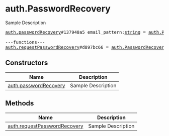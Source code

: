 # auth.PasswordRecovery

Sample Description

<pre>
<a href="../constructor/auth.passwordRecovery">auth.passwordRecovery</a>#137948a5 email_pattern:<a href="../type/string.md">string</a> = <a href="../type/auth.PasswordRecovery.md">auth.PasswordRecovery</a>;

---functions---
<a href="../method/auth.requestPasswordRecovery">auth.requestPasswordRecovery</a>#d897bc66 = <a href="../type/auth.PasswordRecovery.md">auth.PasswordRecovery</a>;
</pre>

## Constructors

| Name | Description |
|------|-------------|
| [auth.passwordRecovery](../constructor/auth.passwordRecovery.md) | Sample Description |

## Methods

| Name | Description |
|------|-------------|
| [auth.requestPasswordRecovery](../method/auth.requestPasswordRecovery.md) | Sample Description |

